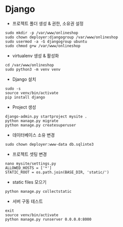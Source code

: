 # Django

- 프로젝트 폴더 생성 & 권한, 소유권 설정

```commandline
sudo mkdir -p /var/www/onlineshop
sudo chown deployer:djangogroup /var/www/onlineshop
sudo usermod -a -G djangogroup ubuntu
sudo chmod g+w /var/www/onlineshop
```

- virtualenv 생성 & 활성화

```commandline
cd /var/www/onlineshop
sudo python3 -m venv venv
```

- Django 설치

```commandline
sudo -s
source venv/bin/activate
pip install django
```

- Project 생성

```command
django-admin.py startproject mysite .
python manage.py migrate
python manage.py createsuperuser
```

- 데이터베이스 소유 변경

```commandline
sudo chown deployer:www-data db.sqlinte3
```

- 프로젝트 셋팅 변경

```commandline
nano mysite/settings.py
ALLOWED_HOSTS = ['*']
STATIC_ROOT = os.path.join(BASE_DIR, 'static/')
```

- static files 모으기

```commandline
python manage.py collectstatic
```

- 서버 구동 테스트

```commandline
exit
source venv/bin/activate
python manage.py runserver 0.0.0.0:8000
```